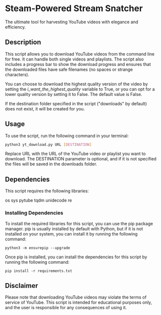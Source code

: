 # Steam-Powered Stream Snatcher

The ultimate tool for harvesting YouTube videos with elegance and efficiency.

## Description

This script allows you to download YouTube videos from the command line for free. It can handle both single videos and playlists. The script also includes a progress bar to show the download progress and ensures that the downloaded files have safe filenames (no spaces or strange characters).

You can choose to download the highest quality version of the video by setting the *i_want_the_highest_quality* variable to True, or you can opt for a lower quality version by setting it to False. The default value is False.

If the destination folder specified in the script ("downloads" by default) does not exist, it will be created for you.

## Usage

To use the script, run the following command in your terminal:

```bash
python3 yt_download.py URL [DESTINATION]
```

Replace URL with the URL of the YouTube video or playlist you want to download. The DESTINATION parameter is optional, and if it is not specified the files will be saved in the downloads folder.

## Dependencies
This script requires the following libraries:

os
sys
pytube
tqdm
unidecode
re

### Installing Dependencies
To install the required libraries for this script, you can use the pip package manager. pip is usually installed by default with Python, but if it is not installed on your system, you can install it by running the following command:

```
python3 -m ensurepip --upgrade
```

Once pip is installed, you can install the dependencies for this script by running the following command:

```
pip install -r requirements.txt
```

## Disclaimer
Please note that downloading YouTube videos may violate the terms of service of YouTube. This script is intended for educational purposes only, and the user is responsible for any consequences of using it.